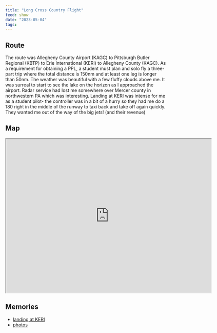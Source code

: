 ```yaml
---
title: "Long Cross Country Flight"
feed: show
date: "2023-05-04"
tags: 
---
```


## Route 

The route was Allegheny County Airport (KAGC) to Pittsburgh Butler Regional (KBTP) to Erie International (KERI) to Allegheny County (KAGC). As a requirement for obtaining a PPL, a student must plan and solo fly a three-part trip where the total distance is 150nm and at least one leg is longer than 50nm. The weather was beautiful with a few fluffy clouds above me. It was surreal to start to see the lake on the horizon as I approached the airport. Radar service had lost me somewhere over Mercer county in northwestern PA which was interesting. Landing at KERI was intense for me as a student pilot- the controller was in a bit of a hurry so they had me do a 180 right in the middle of the runway to taxi back and take off again quickly. They wanted me out of the way of the big jets! (and their revenue)

## Map

<iframe src="https://www.google.com/maps/d/u/0/embed?mid=1ZILLx4p5xB9B6Flwu-4sE6hI0v5U3a4&ehbc=2E312F" width="640" height="480"></iframe> 

## Memories

- [landing at KERI](https://youtu.be/NWd_SgtV2x4)
- [photos](https://laurasees.photography/long-cross-country-flight)